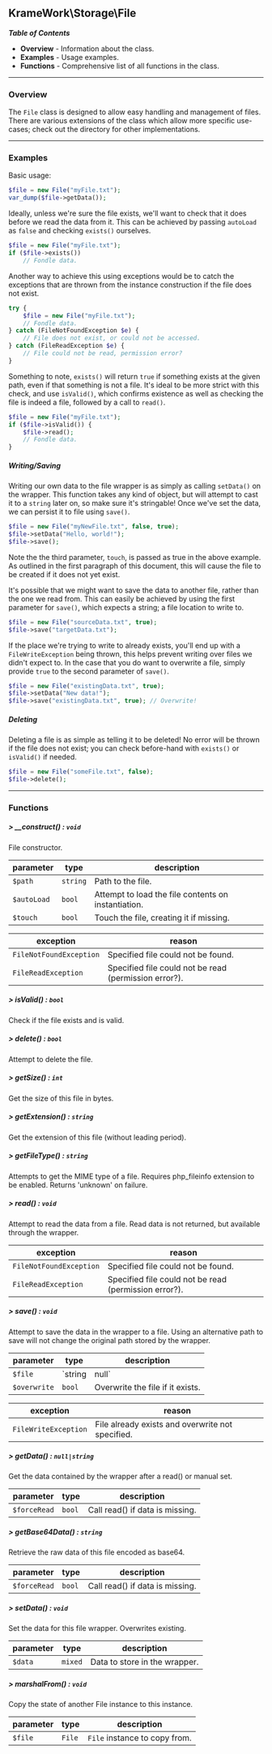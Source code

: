 ## KrameWork\Storage\File

***Table of Contents***
* **Overview** - Information about the class.
* **Examples** - Usage examples.
* **Functions** - Comprehensive list of all functions in the class.

___
### Overview
The `File` class is designed to allow easy handling and management of files. There are various extensions of the class which allow more specific use-cases; check out the directory for other implementations.
___
### Examples
Basic usage:
```php
$file = new File("myFile.txt");
var_dump($file->getData());
```
Ideally, unless we're sure the file exists, we'll want to check that it does before we read the data from it. This can be achieved by passing `autoLoad` as `false` and checking `exists()` ourselves.
```php
$file = new File("myFile.txt");
if ($file->exists())
	// Fondle data.
```
Another way to achieve this using exceptions would be to catch the exceptions that are thrown from the instance construction if the file does not exist.
```php
try {
	$file = new File("myFile.txt");
	// Fondle data.
} catch (FileNotFoundException $e) {
	// File does not exist, or could not be accessed.
} catch (FileReadException $e) {
	// File could not be read, permission error?
}
```
Something to note, `exists()` will return `true` if something exists at the given path, even if that something is not a file. It's ideal to be more strict with this check, and use `isValid()`, which confirms existence as well as checking the file is indeed a file, followed by a call to `read()`.
```php
$file = new File("myFile.txt");
if ($file->isValid()) {
	$file->read();
	// Fondle data.
}
```
##### Writing/Saving
Writing our own data to the file wrapper is as simply as calling `setData()` on the wrapper. This function takes any kind of object, but will attempt to cast it to a `string` later on, so make sure it's stringable! Once we've set the data, we can persist it to file using `save()`.
```php
$file = new File("myNewFile.txt", false, true);
$file->setData("Hello, world!");
$file->save();
```
Note the the third parameter, `touch`, is passed as true in the above example. As outlined in the first paragraph of this document, this will cause the file to be created if it does not yet exist.

It's possible that we might want to save the data to another file, rather than the one we read from. This can easily be achieved by using the first parameter for `save()`, which expects a string; a file location to write to.
```php
$file = new File("sourceData.txt", true);
$file->save("targetData.txt");
```
If the place we're trying to write to already exists, you'll end up with a `FileWriteException` being thrown, this helps prevent writing over files we didn't expect to. In the case that you do want to overwrite a file, simply provide `true` to the second parameter of `save()`.
```php
$file = new File("existingData.txt", true);
$file->setData("New data!");
$file->save("existingData.txt", true); // Overwrite!
```
##### Deleting
Deleting a file is as simple as telling it to be deleted! No error will be thrown if the file does not exist; you can check before-hand with `exists()` or `isValid()` if needed.
```php
$file = new File("someFile.txt", false);
$file->delete();
```
___
### Functions
##### > __construct() : `void`
File constructor.

parameter | type | description
--- | --- | ---
`$path` | `string` | Path to the file.
`$autoLoad` | `bool` | Attempt to load the file contents on instantiation.
`$touch` | `bool` | Touch the file, creating it if missing.

exception | reason
--- | ---
`FileNotFoundException` | Specified file could not be found.
`FileReadException` | Specified file could not be read (permission error?).
##### > isValid() : `bool`
Check if the file exists and is valid.
##### > delete() : `bool`
Attempt to delete the file.
##### > getSize() : `int`
Get the size of this file in bytes.
##### > getExtension() : `string`
Get the extension of this file (without leading period).
##### > getFileType() : `string`
Attempts to get the MIME type of a file. Requires php_fileinfo extension to be enabled. Returns 'unknown' on failure.
##### > read() : `void`
Attempt to read the data from a file. Read data is not returned, but available through the wrapper.

exception | reason
--- | ---
`FileNotFoundException` | Specified file could not be found.
`FileReadException` | Specified file could not be read (permission error?).
##### > save() : `void`
Attempt to save the data in the wrapper to a file. Using an alternative path to save will not change the original path stored by the wrapper.

parameter | type | description
--- | --- | ---
`$file` | `string|null` | Path to save the file. If omitted, will use wrapper path.
`$overwrite` | `bool` | Overwrite the file if it exists.

exception | reason
--- | ---
`FileWriteException` | File already exists and overwrite not specified.

##### > getData() : `null|string`
Get the data contained by the wrapper after a read() or manual set.

parameter | type | description
--- | --- | ---
`$forceRead` | `bool` | Call read() if data is missing.
##### > getBase64Data() : `string`
Retrieve the raw data of this file encoded as base64.

parameter | type | description
--- | --- | ---
`$forceRead` | `bool` | Call read() if data is missing.
##### > setData() : `void`
Set the data for this file wrapper. Overwrites existing.

parameter | type | description
--- | --- | ---
`$data` | `mixed` | Data to store in the wrapper.

##### > marshalFrom() : `void`
Copy the state of another File instance to this instance.

parameter | type | description
--- | --- | ---
`$file` | `File` | `File` instance to copy from.